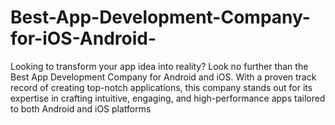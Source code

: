 # Best-App-Development-Company-for-iOS-Android-
Looking to transform your app idea into reality? Look no further than the Best App Development Company for Android and iOS. With a proven track record of creating top-notch applications, this company stands out for its expertise in crafting intuitive, engaging, and high-performance apps tailored to both Android and iOS platforms
